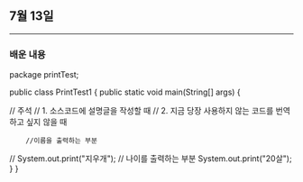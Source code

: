 ## 7월 13일
-----------------------------------------------

### 배운 내용

package printTest;

public class PrintTest1 {
	public static void main(String[] args) {
		
//		주석
//		1. 소스코드에 설명글을 작성할 때
//		2. 지금 당장 사용하지 않는 코드를 번역하고 싶지 않을 때
		
		//이름을 출력하는 부분
//		System.out.print("지우개");
//		나이를 출력하는 부분
		System.out.print("20살");
	}
}



